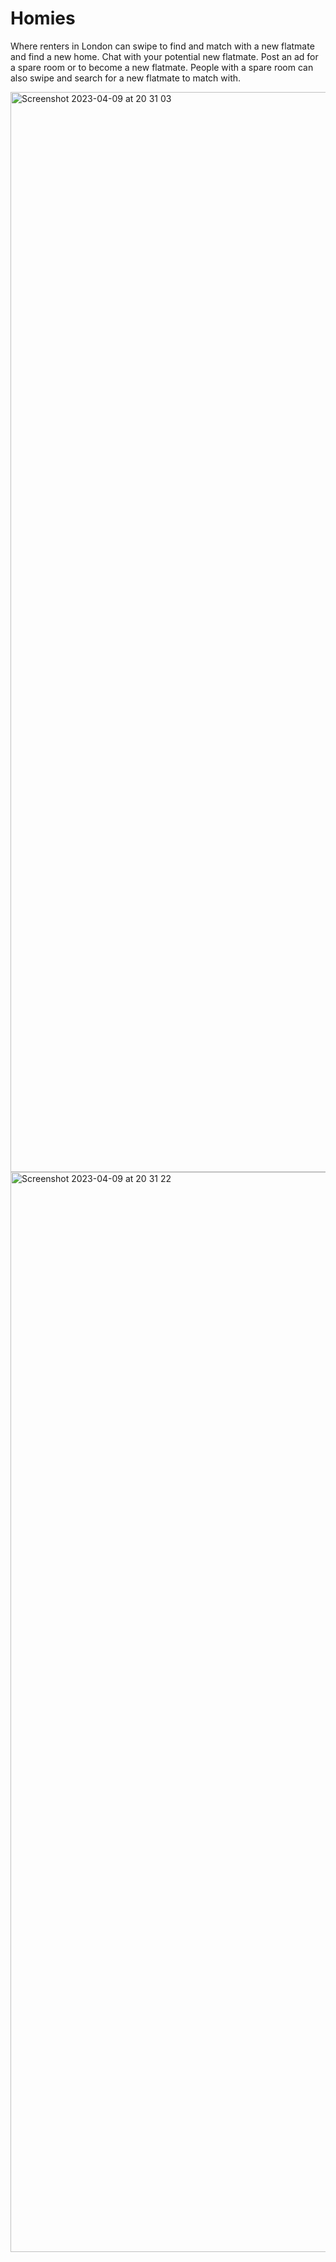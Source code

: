 # Homies

Where renters in London can swipe to  find and match with a new flatmate and find a new home. Chat with your potential new flatmate. Post an ad for a spare room or to become a new flatmate. People with a spare room can also swipe and search for a new flatmate to match with. 

<img width="1728" alt="Screenshot 2023-04-09 at 20 31 03" src="https://user-images.githubusercontent.com/114405652/230792988-178ddc06-c33a-4b91-aaf2-fbb2cd3acb0e.png">

<img width="1728" alt="Screenshot 2023-04-09 at 20 31 22" src="https://user-images.githubusercontent.com/114405652/230792831-deff5e3d-ab52-4fb8-b3ce-18b77d2f5440.png">
